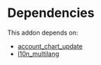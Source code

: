 # Dependencies

This addon depends on:

- [account_chart_update](https://github.com/bringout/oca-financial)
- [l10n_multilang](https://github.com/bringout/oca-ocb-l10n_me-africa/tree/7beca876f3da22d6c67f9c9028b2e2b9b6b28cfe/odoo-bringout-oca-ocb-l10n_multilang)
